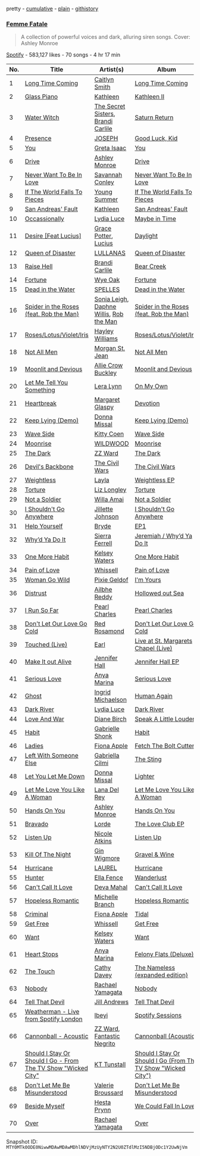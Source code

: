 pretty - [cumulative](/playlists/cumulative/37i9dQZF1DX0IyMQV27EGn.md) - [plain](/playlists/plain/37i9dQZF1DX0IyMQV27EGn) - [githistory](https://github.githistory.xyz/mackorone/spotify-playlist-archive/blob/main/playlists/plain/37i9dQZF1DX0IyMQV27EGn)

### [Femme Fatale](https://open.spotify.com/playlist/37i9dQZF1DX0IyMQV27EGn)

> A collection of powerful voices and dark, alluring siren songs\. Cover: Ashley Monroe

[Spotify](https://open.spotify.com/user/spotify) - 583,127 likes - 70 songs - 4 hr 17 min

| No. | Title | Artist(s) | Album | Length |
|---|---|---|---|---|
| 1 | [Long Time Coming](https://open.spotify.com/track/6YAkFtK9h8tUZnD2d2rUBS) | [Caitlyn Smith](https://open.spotify.com/artist/3uikSah4dwqwuk0EidFI4R) | [Long Time Coming](https://open.spotify.com/album/3J6T1p3jr7Utxr2B3Gr9nE) | 3:24 |
| 2 | [Glass Piano](https://open.spotify.com/track/4Rz3FamBRVJ6s1d0B0XGJ4) | [Kathleen](https://open.spotify.com/artist/6UqUYZ8pMGiYhuyIcsH61y) | [Kathleen II](https://open.spotify.com/album/53i39sp8XOhqNPZ9q7reFG) | 3:25 |
| 3 | [Water Witch](https://open.spotify.com/track/7MW0vSCN9g2T5eConVGEsO) | [The Secret Sisters](https://open.spotify.com/artist/5fIZHCg2de8322HZodBDWL), [Brandi Carlile](https://open.spotify.com/artist/2sG4zTOLvjKG1PSoOyf5Ej) | [Saturn Return](https://open.spotify.com/album/3grv66GSazERZLzTlS8LrA) | 3:27 |
| 4 | [Presence](https://open.spotify.com/track/2wntS3awxMEUUJOd3Py19o) | [JOSEPH](https://open.spotify.com/artist/5Wfvw7rDz7HA6gE2z6QhqO) | [Good Luck, Kid](https://open.spotify.com/album/4Nz2TKH4snc8EZMhsMDjgi) | 2:51 |
| 5 | [You](https://open.spotify.com/track/4RAtSYcB1avIFHPhulXVxA) | [Greta Isaac](https://open.spotify.com/artist/7BsLsPnH5swTyhGZq2qNbN) | [You](https://open.spotify.com/album/0tSfnn1iUiahyqp1m8y3TI) | 3:15 |
| 6 | [Drive](https://open.spotify.com/track/6is4HZ5UFpIPGxUNdVdKbV) | [Ashley Monroe](https://open.spotify.com/artist/37BiX28I6pF104F92U1hDP) | [Drive](https://open.spotify.com/album/1uyjNRxaNNpqYFPBXMAXsZ) | 2:48 |
| 7 | [Never Want To Be In Love](https://open.spotify.com/track/1KE6EibRsVW9ld2PrTGfnd) | [Savannah Conley](https://open.spotify.com/artist/4iyGL0YdGnDUVbmuca9e2G) | [Never Want To Be In Love](https://open.spotify.com/album/3DF99BmBkxpdyh2zPmYuTH) | 3:33 |
| 8 | [If The World Falls To Pieces](https://open.spotify.com/track/0a1gmlG2b5ORYIbxOcoBO8) | [Young Summer](https://open.spotify.com/artist/2SlMPjZm02pC12ODpApdhB) | [If The World Falls To Pieces](https://open.spotify.com/album/3LoyD6LaPdRtEkxpq6JOAR) | 2:46 |
| 9 | [San Andreas' Fault](https://open.spotify.com/track/2jVIOVCin4pVYNSfPzaG4Z) | [Kathleen](https://open.spotify.com/artist/6UqUYZ8pMGiYhuyIcsH61y) | [San Andreas' Fault](https://open.spotify.com/album/1cBv7tS0NsZAlTxd6qLelN) | 3:44 |
| 10 | [Occassionally](https://open.spotify.com/track/0bRaMWmkuaEzXmbuF46kdz) | [Lydia Luce](https://open.spotify.com/artist/5e1SaJPn6U7YpOrNTkW1jH) | [Maybe in Time](https://open.spotify.com/album/0I45VxtzcvAN3wQZVmIoDO) | 3:14 |
| 11 | [Desire \[Feat Lucius\]](https://open.spotify.com/track/0AwEQyt4fcZNTIggXmkIRq) | [Grace Potter](https://open.spotify.com/artist/1PJVVIeS5Wu0wbZDhtC0Ht), [Lucius](https://open.spotify.com/artist/1WrqUPWlHN5FXCRcQgrkas) | [Daylight](https://open.spotify.com/album/1ZUZuW2fR7J5JscL8FHpSC) | 3:00 |
| 12 | [Queen of Disaster](https://open.spotify.com/track/7GF3Ma5xB7u5D3Olkspcqf) | [LULLANAS](https://open.spotify.com/artist/3b8jXMWK6VSV8FlQ4hbVkd) | [Queen of Disaster](https://open.spotify.com/album/7bQBWT8dd1KdmyqpYkmrK5) | 3:41 |
| 13 | [Raise Hell](https://open.spotify.com/track/4TWn4YeBaTqDURrYLd6k0a) | [Brandi Carlile](https://open.spotify.com/artist/2sG4zTOLvjKG1PSoOyf5Ej) | [Bear Creek](https://open.spotify.com/album/5b8YTIrc88vdnfRguZqvVE) | 4:08 |
| 14 | [Fortune](https://open.spotify.com/track/4BkOReC45Z3Es7fgL5Gi51) | [Wye Oak](https://open.spotify.com/artist/5SjNVG3L9mgWQPsfp1sFDB) | [Fortune](https://open.spotify.com/album/5sqEmpdZRMONFXa90S5snF) | 3:49 |
| 15 | [Dead in the Water](https://open.spotify.com/track/0dDm8eyEEkDhQgUMcCR34Q) | [SPELLES](https://open.spotify.com/artist/76UfJrb52tTTiDQNWEeCBY) | [Dead in the Water](https://open.spotify.com/album/7kRFlRMd0FuD5XSOaS0DKr) | 3:09 |
| 16 | [Spider in the Roses \(feat\. Rob the Man\)](https://open.spotify.com/track/7GRjFivuEaOyRMYcKGryXz) | [Sonia Leigh](https://open.spotify.com/artist/6xezzx8L2FAC0MsGZSRLxg), [Daphne Willis](https://open.spotify.com/artist/40Qm9cpj6FlrkoL1sziJ2S), [Rob the Man](https://open.spotify.com/artist/3jO133hmnKXdj74oUVnEyr) | [Spider in the Roses \(feat\. Rob the Man\)](https://open.spotify.com/album/6gyyN6PWr0zYPg5y3EUOwf) | 3:22 |
| 17 | [Roses/Lotus/Violet/Iris](https://open.spotify.com/track/5cAaB8kLh7tNb399XKhEVY) | [Hayley Williams](https://open.spotify.com/artist/6Rx1JKzBrSzoKQtmbVmBnM) | [Roses/Lotus/Violet/Iris](https://open.spotify.com/album/5Fxzd8cx6g9bM7chjnWmE5) | 5:21 |
| 18 | [Not All Men](https://open.spotify.com/track/16HzLmAArSTpIUkgkizfOM) | [Morgan St\. Jean](https://open.spotify.com/artist/4kAyoGhVlC6PFg0FvMqmFB) | [Not All Men](https://open.spotify.com/album/7yuzurKlvq68HdLJj7l1lo) | 2:57 |
| 19 | [Moonlit and Devious](https://open.spotify.com/track/3SeyANJZBvx3DKcSi6gVbE) | [Allie Crow Buckley](https://open.spotify.com/artist/4zWJqtFs82kB6LSMY20ggp) | [Moonlit and Devious](https://open.spotify.com/album/16VqONF09bXFrTr1azAtmL) | 5:03 |
| 20 | [Let Me Tell You Something](https://open.spotify.com/track/5UzXTZJluMiYrmSxQBiotC) | [Lera Lynn](https://open.spotify.com/artist/2iul6etLF5hjjpxo43rzz7) | [On My Own](https://open.spotify.com/album/13rYbd9GeZgppQkgWB4M0H) | 3:14 |
| 21 | [Heartbreak](https://open.spotify.com/track/4uQEz0kBsjDZXQ372YbKwf) | [Margaret Glaspy](https://open.spotify.com/artist/13YVfXddjRIUrubItJjadb) | [Devotion](https://open.spotify.com/album/2RmxZMrI9ZdCeBFw1QzIeL) | 4:16 |
| 22 | [Keep Lying \(Demo\)](https://open.spotify.com/track/6jCuYSwolhXm9umvZvv6ko) | [Donna Missal](https://open.spotify.com/artist/4QFHHdZkeqmneDQqKIjAN8) | [Keep Lying \(Demo\)](https://open.spotify.com/album/5KmFgc0v96LnHNmUdTs5WJ) | 4:14 |
| 23 | [Wave Side](https://open.spotify.com/track/0iCpeigPSGCnPwEKBkyaJc) | [Kitty Coen](https://open.spotify.com/artist/7MY6uLRlctB9wtKoE6DLef) | [Wave Side](https://open.spotify.com/album/722c2kU61HhhLP2RYPw1vK) | 3:54 |
| 24 | [Moonrise](https://open.spotify.com/track/7hv1TLfw7VGN6ssH37lKJ8) | [WILDWOOD](https://open.spotify.com/artist/3Lzf1IWlT9sawIHyxBj89V) | [Moonrise](https://open.spotify.com/album/1kt3stnMLRtamPSkZDCPip) | 3:43 |
| 25 | [The Dark](https://open.spotify.com/track/1YEFAgWvotBS9MumZj20Sx) | [ZZ Ward](https://open.spotify.com/artist/7aJSIsbI5wV8aFi2kkFfPi) | [The Dark](https://open.spotify.com/album/7FlhRjt9wm2R7Kxypf6K9j) | 2:59 |
| 26 | [Devil's Backbone](https://open.spotify.com/track/4qoD4IJbbir3hsAu4IowiG) | [The Civil Wars](https://open.spotify.com/artist/6J7rw7NELJUCThPbAfyLIE) | [The Civil Wars](https://open.spotify.com/album/5r0Xd2wqRkTE0BqbeYlnFN) | 2:29 |
| 27 | [Weightless](https://open.spotify.com/track/1hq9sGpM9cobP8K2jikFPX) | [Layla](https://open.spotify.com/artist/04BsVprJtIhl2C4fgPEz4W) | [Weightless EP](https://open.spotify.com/album/4Tf1G48GkhM010891HC3Nh) | 4:16 |
| 28 | [Torture](https://open.spotify.com/track/55QFFGguYCPpOXQveiaEPA) | [Liz Longley](https://open.spotify.com/artist/1qImAIy1ZVCgR5KD88QXkr) | [Torture](https://open.spotify.com/album/4YINaOhKmkGdBsrod5ipfN) | 3:02 |
| 29 | [Not a Soldier](https://open.spotify.com/track/6cGPoNYEvFeVt6Ieqvw88L) | [Willa Amai](https://open.spotify.com/artist/0iP3BGoRpnHIZRVnEQLlHF) | [Not a Soldier](https://open.spotify.com/album/5BewLwqWzRQwm6Oz7WgZy2) | 3:46 |
| 30 | [I Shouldn't Go Anywhere](https://open.spotify.com/track/5r0mgVWhaI2ZDzrXeXrEhq) | [Jillette Johnson](https://open.spotify.com/artist/6k5S1Uz5IvsZDlhiONoBnH) | [I Shouldn't Go Anywhere](https://open.spotify.com/album/7AMhMkCD8KUh0q3jEtmP5A) | 3:43 |
| 31 | [Help Yourself](https://open.spotify.com/track/2fOwXPlNGoaYLaZJTkkNS1) | [Bryde](https://open.spotify.com/artist/0N8tTwUhQQD75uLOyqhfVU) | [EP1](https://open.spotify.com/album/6scmRYUU6LRpbFEAW9LTBk) | 2:58 |
| 32 | [Why’d Ya Do It](https://open.spotify.com/track/0PWl6yqk7yuEooaJvrpFsY) | [Sierra Ferrell](https://open.spotify.com/artist/3oVcF3VdpMuvMvLLyHPT4t) | [Jeremiah / Why’d Ya Do It](https://open.spotify.com/album/0AaN7st0yKbhu2QcamRXxJ) | 3:37 |
| 33 | [One More Habit](https://open.spotify.com/track/2c2ZYcQjdWfDIxTxjfSB6Z) | [Kelsey Waters](https://open.spotify.com/artist/7rjqEDqvREzfmSP58SLYXT) | [One More Habit](https://open.spotify.com/album/1NQFrTSHt9aZNUuFLwSj3d) | 3:25 |
| 34 | [Pain of Love](https://open.spotify.com/track/2QfXznx4Ex4btAsxNXYahZ) | [Whissell](https://open.spotify.com/artist/1JIc2FMsvtccdSllBI6vZh) | [Pain of Love](https://open.spotify.com/album/0sbDeWkNnMBLLNVSud5f26) | 3:31 |
| 35 | [Woman Go Wild](https://open.spotify.com/track/020YsiW7gnBiqTAmEg7eTc) | [Pixie Geldof](https://open.spotify.com/artist/2t0wLTcIYFtfsQU0erDjpZ) | [I'm Yours](https://open.spotify.com/album/1W9c669YOTvdVNkp2I5uCr) | 3:58 |
| 36 | [Distrust](https://open.spotify.com/track/4oxBuMPLQxQYVPYOdCOG77) | [Ailbhe Reddy](https://open.spotify.com/artist/1YQiMR5M12HJ28hkJz7qnn) | [Hollowed out Sea](https://open.spotify.com/album/6eiWuJTeAfTTlD6jpd766A) | 3:33 |
| 37 | [I Run So Far](https://open.spotify.com/track/6W9wsXu0E8m66W4IARQt7T) | [Pearl Charles](https://open.spotify.com/artist/5PWyKTCk0kzNytmI0NI2JX) | [Pearl Charles](https://open.spotify.com/album/7uj5ZZprEHLAHvoQRtYHxA) | 3:49 |
| 38 | [Don't Let Our Love Go Cold](https://open.spotify.com/track/1SuW6XhW5LpaynRzivaFnK) | [Red Rosamond](https://open.spotify.com/artist/5sWFdgVLTZt5jVHJfiPnJ3) | [Don't Let Our Love Go Cold](https://open.spotify.com/album/1Q4b0inFzXAsg9rTS4hDih) | 3:39 |
| 39 | [Touched \(Live\)](https://open.spotify.com/track/6WMqm7SOuCGgIBqXifY67N) | [Earl](https://open.spotify.com/artist/7pwoWOh2sbcmRFkk7QWQsS) | [Live at St\. Margarets Chapel \(Live\)](https://open.spotify.com/album/4iUKF6bSM4dAsGAfPHVQXm) | 3:02 |
| 40 | [Make It out Alive](https://open.spotify.com/track/68oKPkgQVVzTz52yqiX09K) | [Jennifer Hall](https://open.spotify.com/artist/34Qb1quEh1UWKCas4e1HOo) | [Jennifer Hall EP](https://open.spotify.com/album/45Xe0no63GgdzoY5YCKa0q) | 3:29 |
| 41 | [Serious Love](https://open.spotify.com/track/5QPXi2dKDMQIpgDHxHODFt) | [Anya Marina](https://open.spotify.com/artist/6xYBLeSMu1AqPsnUzEvx5n) | [Serious Love](https://open.spotify.com/album/3Bfuqp7jMJ6lxrh5ZfVS3I) | 4:13 |
| 42 | [Ghost](https://open.spotify.com/track/1G3hr6HlP3d13477lbWw9Q) | [Ingrid Michaelson](https://open.spotify.com/artist/2vm8GdHyrJh2O2MfbQFYG0) | [Human Again](https://open.spotify.com/album/4uXHoKzORbwkOfDmrM9HVQ) | 4:03 |
| 43 | [Dark River](https://open.spotify.com/track/0b9sQP9v5pqIHOG2bEJhRu) | [Lydia Luce](https://open.spotify.com/artist/5e1SaJPn6U7YpOrNTkW1jH) | [Dark River](https://open.spotify.com/album/72vwwazB0Mccfmaev230zw) | 3:24 |
| 44 | [Love And War](https://open.spotify.com/track/2oVGPRGihMZRFWnpMBh8PY) | [Diane Birch](https://open.spotify.com/artist/5m2sKBa2fJAm4P2MWfopum) | [Speak A Little Louder](https://open.spotify.com/album/3dCgW0uvnJ77jiFSZLpzTy) | 3:58 |
| 45 | [Habit](https://open.spotify.com/track/3gSn8dbsrZ6amHUEV7sHqd) | [Gabrielle Shonk](https://open.spotify.com/artist/5Vj7LABYdzz3ZBt1EhDIoQ) | [Habit](https://open.spotify.com/album/63jJam7EmnpzGwxWY7yHOu) | 4:09 |
| 46 | [Ladies](https://open.spotify.com/track/0jH0IsCBGackT3RmHBbSUI) | [Fiona Apple](https://open.spotify.com/artist/3g2kUQ6tHLLbmkV7T4GPtL) | [Fetch The Bolt Cutters](https://open.spotify.com/album/0fO1KemWL2uCCQmM22iKlj) | 5:25 |
| 47 | [Left With Someone Else](https://open.spotify.com/track/1IY75FIyPiGewmfc2AbPGa) | [Gabriella Cilmi](https://open.spotify.com/artist/5v2GEv1pQaCp6oeOQROdKE) | [The Sting](https://open.spotify.com/album/0x0oQar199TJE0AFSpYBbN) | 3:15 |
| 48 | [Let You Let Me Down](https://open.spotify.com/track/7KK4Fhe0GpGIQk2QqWWYaG) | [Donna Missal](https://open.spotify.com/artist/4QFHHdZkeqmneDQqKIjAN8) | [Lighter](https://open.spotify.com/album/73zETkOw0tap79gXPZGS7a) | 3:07 |
| 49 | [Let Me Love You Like A Woman](https://open.spotify.com/track/4HvE2E9rXJDcQhE4YfeNuG) | [Lana Del Rey](https://open.spotify.com/artist/00FQb4jTyendYWaN8pK0wa) | [Let Me Love You Like A Woman](https://open.spotify.com/album/6yEZH1HexM9sqOX34qUE4u) | 3:20 |
| 50 | [Hands On You](https://open.spotify.com/track/4PVHRRVWJqmEViwuPPWnKq) | [Ashley Monroe](https://open.spotify.com/artist/37BiX28I6pF104F92U1hDP) | [Hands On You](https://open.spotify.com/album/3nek6vJwO2ebNHEl74pRnc) | 3:52 |
| 51 | [Bravado](https://open.spotify.com/track/1ywFWiTDPQcC8JfrX1l0gq) | [Lorde](https://open.spotify.com/artist/163tK9Wjr9P9DmM0AVK7lm) | [The Love Club EP](https://open.spotify.com/album/7JAjkBEu6WxQDhRY2ebi7w) | 3:41 |
| 52 | [Listen Up](https://open.spotify.com/track/0g4v8zDxXSCwXZvae6dfQg) | [Nicole Atkins](https://open.spotify.com/artist/4ab2tQaaTr2TnairelOwvO) | [Listen Up](https://open.spotify.com/album/1I1Ahe6u0yNUj0OCfgrsGr) | 3:10 |
| 53 | [Kill Of The Night](https://open.spotify.com/track/2m17BTWlZq0wtS9cpJsCfM) | [Gin Wigmore](https://open.spotify.com/artist/4Gzfk9Lxm67nBs7E9BZjzG) | [Gravel & Wine](https://open.spotify.com/album/2HtT4gawEGgOvAPUO7tiU2) | 3:25 |
| 54 | [Hurricane](https://open.spotify.com/track/6qtQB8jBSRBOqJdvK4OdB7) | [LAUREL](https://open.spotify.com/artist/6y6iXD929Jqq0xc6lgwhl1) | [Hurricane](https://open.spotify.com/album/0qDA2QB6jgY0WpB8Zbxpuk) | 2:38 |
| 55 | [Hunter](https://open.spotify.com/track/3y20U1iHdEw5rrQaurVykO) | [Ella Fence](https://open.spotify.com/artist/1E5sJ5BrLqHGxzgy8cDJ0B) | [Wanderlust](https://open.spotify.com/album/5ddYMcPHMnlbboexXJLNP7) | 3:45 |
| 56 | [Can't Call It Love](https://open.spotify.com/track/6BNL1Hv2I6v2EXGGkJTaiq) | [Deva Mahal](https://open.spotify.com/artist/74kTlA5KHbgVuvqOEeKON0) | [Can't Call It Love](https://open.spotify.com/album/7vH3OhHp0SJ2N3Snw2Pt8Z) | 4:00 |
| 57 | [Hopeless Romantic](https://open.spotify.com/track/1EAjSo91pg9eBHXM7E0V5J) | [Michelle Branch](https://open.spotify.com/artist/5rScKX1Sh1U67meeUyTGwk) | [Hopeless Romantic](https://open.spotify.com/album/4C83S6csUyg8zvxWphNP5o) | 3:30 |
| 58 | [Criminal](https://open.spotify.com/track/6PNvv1dmDbOWrAYwEcuKBX) | [Fiona Apple](https://open.spotify.com/artist/3g2kUQ6tHLLbmkV7T4GPtL) | [Tidal](https://open.spotify.com/album/5gVBXH8MT6zfdRkjp7qT18) | 5:41 |
| 59 | [Get Free](https://open.spotify.com/track/1gYOBTHkk0Fv6hU8eow6sZ) | [Whissell](https://open.spotify.com/artist/1JIc2FMsvtccdSllBI6vZh) | [Get Free](https://open.spotify.com/album/3VQvjeHddEgwcWWlPpYUIe) | 3:14 |
| 60 | [Want](https://open.spotify.com/track/7BVRDaghQHyDqtRdjdMTsu) | [Kelsey Waters](https://open.spotify.com/artist/7rjqEDqvREzfmSP58SLYXT) | [Want](https://open.spotify.com/album/0QrNnavvkoA9dehE8N3sSQ) | 2:50 |
| 61 | [Heart Stops](https://open.spotify.com/track/4OmOyT28pVbWeIRCv09NPw) | [Anya Marina](https://open.spotify.com/artist/6xYBLeSMu1AqPsnUzEvx5n) | [Felony Flats \(Deluxe\)](https://open.spotify.com/album/3KcDlXUjE04DHzfRA497IJ) | 5:10 |
| 62 | [The Touch](https://open.spotify.com/track/5uUv74gkYBFYMGkS0D4cuW) | [Cathy Davey](https://open.spotify.com/artist/1HwEmZUm1VIh3VLmyMLa3g) | [The Nameless \(expanded edition\)](https://open.spotify.com/album/2gOdx3I0TgGLYynQmR876n) | 3:56 |
| 63 | [Nobody](https://open.spotify.com/track/5PPo3jzi0f3kFrboVgPZJU) | [Rachael Yamagata](https://open.spotify.com/artist/7w0qj2HiAPIeUcoPogvOZ6) | [Nobody](https://open.spotify.com/album/5V6hoaFti4gY7EZfb2UBU2) | 4:53 |
| 64 | [Tell That Devil](https://open.spotify.com/track/4wU4XL8nX0we6MXgmFAmnh) | [Jill Andrews](https://open.spotify.com/artist/35VpsbV6V2NdfTeNZEbKfc) | [Tell That Devil](https://open.spotify.com/album/4SUzxP2sBgdjiogiNlbSaw) | 2:38 |
| 65 | [Weatherman \- Live from Spotify London](https://open.spotify.com/track/0Ox05dbHRZulFOI8EOkjdR) | [Ibeyi](https://open.spotify.com/artist/5Q8NEHGX70m1kkojbtm8wa) | [Spotify Sessions](https://open.spotify.com/album/4voFh2g1uE7jibfHLx7OlW) | 3:53 |
| 66 | [Cannonball \- Acoustic](https://open.spotify.com/track/21TxR8B11XQRg3PTOLZ7PH) | [ZZ Ward](https://open.spotify.com/artist/7aJSIsbI5wV8aFi2kkFfPi), [Fantastic Negrito](https://open.spotify.com/artist/5QXLMdpKeByOo5ypH9gT13) | [Cannonball \(Acoustic\)](https://open.spotify.com/album/1EhkXNK9Y9WFGb1s77NFmn) | 4:38 |
| 67 | [Should I Stay Or Should I Go \- From The TV Show "Wicked City"](https://open.spotify.com/track/04wrnpT0QumuU3GPWbf0VV) | [KT Tunstall](https://open.spotify.com/artist/5zzrJD2jXrE9dZ1AklRFcL) | [Should I Stay Or Should I Go \(From The TV Show "Wicked City"\)](https://open.spotify.com/album/1ivkZkfGqLU1Rf8E92hxwf) | 4:03 |
| 68 | [Don't Let Me Be Misunderstood](https://open.spotify.com/track/215q7Y9u8n0dqzeQYGjki7) | [Valerie Broussard](https://open.spotify.com/artist/6eVWXmKBW7Iltub01D9R1c) | [Don't Let Me Be Misunderstood](https://open.spotify.com/album/1IuiGzv0eSL11hUcqytCdP) | 3:02 |
| 69 | [Beside Myself](https://open.spotify.com/track/2kel7wmSsmV5UOYkPGacZI) | [Hesta Prynn](https://open.spotify.com/artist/1Ng8y6ZAaf4gS3ywP851bV) | [We Could Fall In Love](https://open.spotify.com/album/6Tx3XBJwjJ44clD1dkoKm6) | 3:55 |
| 70 | [Over](https://open.spotify.com/track/0gnPyPBc2FcB79JGgpbstY) | [Rachael Yamagata](https://open.spotify.com/artist/7w0qj2HiAPIeUcoPogvOZ6) | [Over](https://open.spotify.com/album/26RgNvUsIac2qyEPxYiy2M) | 4:13 |

Snapshot ID: `MTY0MTk0ODE0NiwwMDAwMDAwMDhlNDVjMzUyNTY2N2U0ZTdlMzI5NDBjODc1Y2UwNjVm`